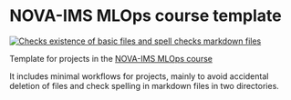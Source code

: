 # NOVA-IMS MLOps course template
[![Checks existence of basic files and spell checks markdown
files](https://github.com/JJ/nova-mlops-template/actions/workflows/ficheros.yml/badge.svg)](https://github.com/JJ/nova-mlops-template/actions/workflows/ficheros.yml)

Template for projects in the [NOVA-IMS MLOps course](https://jj.github.io/curso-tdd)

It includes minimal workflows for projects, mainly to avoid accidental deletion
of files and check spelling in markdown files in two directories.
